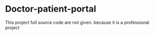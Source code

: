 # Doctor-patient-portal

This project full source code are not given. because it is a professional project



